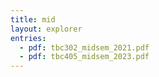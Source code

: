 ```yaml
---
title: mid
layout: explorer
entries:
  - pdf: tbc302_midsem_2021.pdf
  - pdf: tbc405_midsem_2023.pdf
---
```

